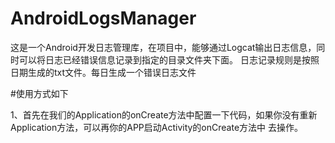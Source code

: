 # AndroidLogsManager

这是一个Android开发日志管理库，在项目中，能够通过Logcat输出日志信息，同时可以将日志已经错误信息记录到指定的目录文件夹下面。
日志记录规则是按照日期生成的txt文件。每日生成一个错误日志文件

#使用方式如下

1、首先在我们的Application的onCreate方法中配置一下代码，如果你没有重新Application方法，可以再你的APP启动Activity的onCreate方法中
去操作。



